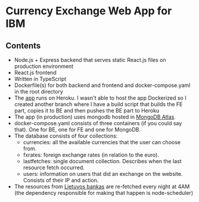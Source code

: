 # Currency Exchange Web App for IBM

## Contents
- Node.js + Express backend that serves static React.js files on production environment
- React.js frontend
- Written in TypeScript
- Dockerfile(s) for both backend and frontend and docker-compose.yaml in the root directory
- The [app](https://currencyxchange-ibm.herokuapp.com/) runs on Heroku. I wasn't able to host the app Dockerized so I created another branch
where I have a build script that builds the FE part, copies it to BE and then pushes the BE part to Heroku
- The app (in production) uses mongodb hosted in [MongoDB Atlas](https://www.mongodb.com/cloud/atlas).
- docker-compose.yaml consists of three containers (if you could say that). One for BE, one for FE and one for MongoDB.
- The database consists of four collections: 
  - currencies: all the available currencies that the user can choose from.
  - fxrates: foreign exchange rates (in relation to the euro).
  - lastfetches: single document collection. Describes when the last resource fetch occurred.
  - users: information on users that did an exchange on the website. Consists of their IP and action.
- The resources from [Lietuvos bankas](https://www.lb.lt/webservices/FxRates/) are re-fetched every night at 4AM
(the dependency responsible for making that happen is node-scheduler)

